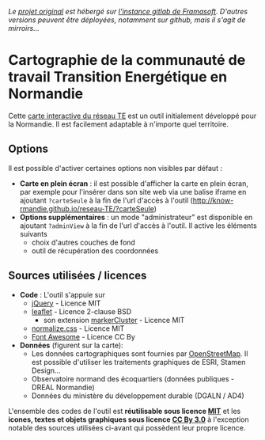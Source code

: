 *Le [projet original][origin] est hébergé sur [l'instance gitlab de Framasoft][framagit]. D'autres versions peuvent être déployées, notamment sur github, mais il s'agit de mirroirs...*

# Cartographie de la communauté de travail Transition Energétique en Normandie
Cette [carte interactive du réseau TE][demo] est un outil initialement développé pour la Normandie. Il est facilement adaptable à n'importe quel territoire.

## Options
Il est possible d'activer certaines options non visibles par défaut :
* **Carte en plein écran** : il est possible d'afficher la carte en plein écran, par exemple pour l'insérer dans son site web via une balise iframe en ajoutant `?carteSeule` à la fin de l'url d'accès à l'outil (http://know-rmandie.github.io/reseau-TE/?carteSeule)
* **Options supplémentaires** : un mode "administrateur" est disponible en ajoutant `?adminView` à la fin de l'url d'accès à l'outil. Il active les éléments suivants
    * choix d'autres couches de fond
    * outil de récupération des coordonnées

## Sources utilisées / licences
* **Code** : L'outil s'appuie sur
  * [jQuery][jQuery] - Licence MIT
  * [leaflet][leaflet] - Licence 2-clause BSD
    * son extension [markerCluster][markerCluster] - Licence MIT
  * [normalize.css][normalize.css] - Licence MIT
  * [Font Awesome][Font Awesome] - Licence CC By
* **Données** (figurent sur la carte):
  * Les données cartographiques sont fournies par [OpenStreetMap](http://osm.org). Il est possible d'utiliser les traitements graphiques de ESRI, Stamen Design...
  * Observatoire normand des écoquartiers (données publiques - DREAL Normandie)
  * Données du ministère du développement durable (DGALN / AD4)

L'ensemble des codes de l'outil est **réutilisable sous licence [MIT][MIT]** et les **icones, textes et objets graphiques sous licence [CC By 3.0][CCBy]** à l'exception notable des sources utilisées ci-avant qui possèdent leur propre licence.

[origin]: https://git.framasoft.org/know-rmandie/know-rmandie-gitlab-io
[demo]: http://know-rmandie.github.io/reseau-TE
[framagit]: https://git.framasoft.org
[jQuery]: https://jquery.org
[leaflet]: http://leafletjs.com
[markerCluster]: https://github.com/Leaflet/Leaflet.markercluster
[normalize.css]: github.com/necolas/normalize.css
[Font Awesome]: http://fontawesome.io/
[MIT]: http://opensource.org/licenses/MIT
[CCBy]: http://creativecommons.org/licenses/by/3.0/deed.fr
